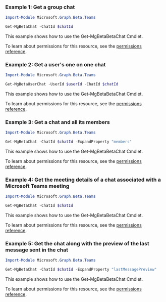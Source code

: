 ### Example 1: Get a group chat

```powershellImport-Module Microsoft.Graph.Beta.Teams

Get-MgBetaChat -ChatId $chatId
```
This example shows how to use the Get-MgBetaBetaChat Cmdlet.
To learn about permissions for this resource, see the [permissions reference](/graph/permissions-reference).

### Example 2: Get a user's one on one chat

```powershellImport-Module Microsoft.Graph.Beta.Teams

Get-MgBetaUserChat -UserId $userId -ChatId $chatId
```
This example shows how to use the Get-MgBetaBetaChat Cmdlet.
To learn about permissions for this resource, see the [permissions reference](/graph/permissions-reference).

### Example 3: Get a chat and all its members

```powershellImport-Module Microsoft.Graph.Beta.Teams

Get-MgBetaChat -ChatId $chatId -ExpandProperty "members"
```
This example shows how to use the Get-MgBetaBetaChat Cmdlet.
To learn about permissions for this resource, see the [permissions reference](/graph/permissions-reference).

### Example 4: Get the meeting details of a chat associated with a Microsoft Teams meeting

```powershellImport-Module Microsoft.Graph.Beta.Teams

Get-MgBetaChat -ChatId $chatId
```
This example shows how to use the Get-MgBetaBetaChat Cmdlet.
To learn about permissions for this resource, see the [permissions reference](/graph/permissions-reference).

### Example 5: Get the chat along with the preview of the last message sent in the chat

```powershellImport-Module Microsoft.Graph.Beta.Teams

Get-MgBetaChat -ChatId $chatId -ExpandProperty "lastMessagePreview"
```
This example shows how to use the Get-MgBetaBetaChat Cmdlet.
To learn about permissions for this resource, see the [permissions reference](/graph/permissions-reference).

